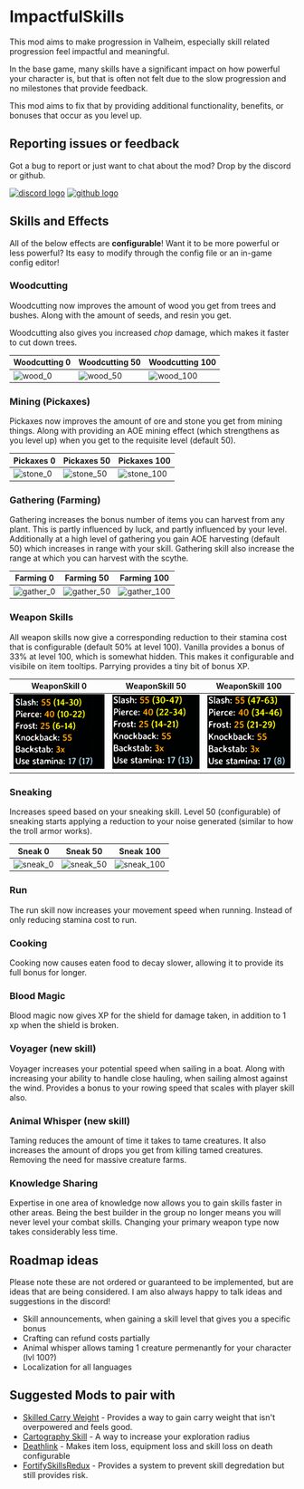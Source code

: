 ﻿# ImpactfulSkills
This mod aims to make progression in Valheim, especially skill related progression feel impactful and meaningful. 

In the base game, many skills have a significant impact on how powerful your character is, but that is often not felt due to the slow progression and no milestones that provide feedback.

This mod aims to fix that by providing additional functionality, benefits, or bonuses that occur as you level up.

## Reporting issues or feedback
Got a bug to report or just want to chat about the mod? Drop by the discord or github.

[![discord logo](https://i.imgur.com/uE6umQE.png)](https://discord.gg/Dmr9PQTy9m)
[![github logo](https://i.imgur.com/lvbP5OF.png)](https://github.com/MidnightsFX/Valheim_Impactful_Skills)

## Skills and Effects

All of the below effects are **configurable**! Want it to be more powerful or less powerful? Its easy to modify through the config file or an in-game config editor!

### Woodcutting

Woodcutting now improves the amount of wood you get from trees and bushes. Along with the amount of seeds, and resin you get.

Woodcutting also gives you increased _chop_ damage, which makes it faster to cut down trees.

| Woodcutting 0 | Woodcutting 50 | Woodcutting 100 |
| ------------- | ------------- | ------------- |
| ![wood_0](https://github.com/MidnightsFX/Valheim_Impactful_Skills/blob/master/ImpactfulSkills/Art/Woodcutting_0.gif?raw=true) | ![wood_50](https://github.com/MidnightsFX/Valheim_Impactful_Skills/blob/master/ImpactfulSkills/Art/Woodcutting_50.gif?raw=true) | ![wood_100](https://github.com/MidnightsFX/Valheim_Impactful_Skills/blob/master/ImpactfulSkills/Art/Woodcutting_100.gif?raw=true) |


### Mining (Pickaxes)

Pickaxes now improves the amount of ore and stone you get from mining things. Along with providing an AOE mining effect (which strengthens as you level up) when you get to the requisite level (default 50).


| Pickaxes 0 | Pickaxes 50 | Pickaxes 100 |
| ------------- | ------------- | ------------- |
| ![stone_0](https://github.com/MidnightsFX/Valheim_Impactful_Skills/blob/master/ImpactfulSkills/Art/pickaxe_0.gif?raw=true) | ![stone_50](https://github.com/MidnightsFX/Valheim_Impactful_Skills/blob/master/ImpactfulSkills/Art/pickaxe_50.gif?raw=true) | ![stone_100](https://github.com/MidnightsFX/Valheim_Impactful_Skills/blob/master/ImpactfulSkills/Art/pickaxe_100.gif?raw=true) |


### Gathering (Farming)

Gathering increases the bonus number of items you can harvest from any plant. This is partly influenced by luck, and partly influenced by your level.
Additionally at a high level of gathering you gain AOE harvesting (default 50) which increases in range with your skill. Gathering skill also increase the range at which you can harvest with the scythe.

| Farming 0 | Farming 50 | Farming 100 |
| ------------- | ------------- | ------------- |
| ![gather_0](https://github.com/MidnightsFX/Valheim_Impactful_Skills/blob/master/ImpactfulSkills/Art/farming_0.gif?raw=true) | ![gather_50](https://github.com/MidnightsFX/Valheim_Impactful_Skills/blob/master/ImpactfulSkills/Art/farming_50.gif?raw=true) | ![gather_100](https://github.com/MidnightsFX/Valheim_Impactful_Skills/blob/master/ImpactfulSkills/Art/farming_100.gif?raw=true) |

### Weapon Skills

All weapon skills now give a corresponding reduction to their stamina cost that is configurable (default 50% at level 100).
Vanilla provides a bonus of 33% at level 100, which is somewhat hidden. This makes it configurable and visibile on item tooltips.
Parrying provides a tiny bit of bonus XP.

| WeaponSkill 0 | WeaponSkill 50 | WeaponSkill 100 |
| ------------- | ------------- | ------------- |
| ![weapon_0](https://github.com/MidnightsFX/Valheim_Impactful_Skills/blob/master/ImpactfulSkills/Art/sword_0.png?raw=true) | ![weapon_50](https://github.com/MidnightsFX/Valheim_Impactful_Skills/blob/master/ImpactfulSkills/Art/sword_50.png?raw=true) | ![weapon_100](https://github.com/MidnightsFX/Valheim_Impactful_Skills/blob/master/ImpactfulSkills/Art/sword_100.png?raw=true) |


### Sneaking

Increases speed based on your sneaking skill.
Level 50 (configurable) of sneaking starts applying a reduction to your noise generated (similar to how the troll armor works).

| Sneak 0 | Sneak 50 | Sneak 100 |
| ------------- | ------------- | ------------- |
| ![sneak_0](https://github.com/MidnightsFX/Valheim_Impactful_Skills/blob/master/ImpactfulSkills/Art/sneak_0.gif?raw=true) | ![sneak_50](https://github.com/MidnightsFX/Valheim_Impactful_Skills/blob/master/ImpactfulSkills/Art/sneak_50.gif?raw=true) | ![sneak_100](https://github.com/MidnightsFX/Valheim_Impactful_Skills/blob/master/ImpactfulSkills/Art/sneak_100.gif?raw=true) |


### Run

The run skill now increases your movement speed when running. Instead of only reducing stamina cost to run.

### Cooking

Cooking now causes eaten food to decay slower, allowing it to provide its full bonus for longer.

### Blood Magic

Blood magic now gives XP for the shield for damage taken, in addition to 1 xp when the shield is broken.

### Voyager (new skill)

Voyager increases your potential speed when sailing in a boat. Along with increasing your ability to handle close hauling, when sailing almost against the wind.
Provides a bonus to your rowing speed that scales with player skill also.

### Animal Whisper (new skill)

Taming reduces the amount of time it takes to tame creatures. It also increases the amount of drops you get from killing tamed creatures. Removing the need for massive creature farms.


### Knowledge Sharing

Expertise in one area of knowledge now allows you to gain skills faster in other areas. Being the best builder in the group no longer means you will never level your combat skills.
Changing your primary weapon type now takes considerably less time.


## Roadmap ideas
Please note these are not ordered or guaranteed to be implemented, but are ideas that are being considered.
I am also always happy to talk ideas and suggestions in the discord!
- Skill announcements, when gaining a skill level that gives you a specific bonus
- Crafting can refund costs partially
- Animal whisper allows taming 1 creature permenantly for your character (lvl 100?)
- Localization for all languages

## Suggested Mods to pair with
- [Skilled Carry Weight](https://thunderstore.io/c/valheim/p/Searica/SkilledCarryWeight/) - Provides a way to gain carry weight that isn't overpowered and feels good.
- [Cartography Skill](https://thunderstore.io/c/valheim/p/Advize/CartographySkill/) - A way to increase your exploration radius
- [Deathlink](https://thunderstore.io/c/valheim/p/MidnightMods/Deathlink/) - Makes item loss, equipment loss and skill loss on death configurable
- [FortifySkillsRedux](https://thunderstore.io/c/valheim/p/Searica/FortifySkillsRedux/) - Provides a system to prevent skill degredation but still provides risk.
